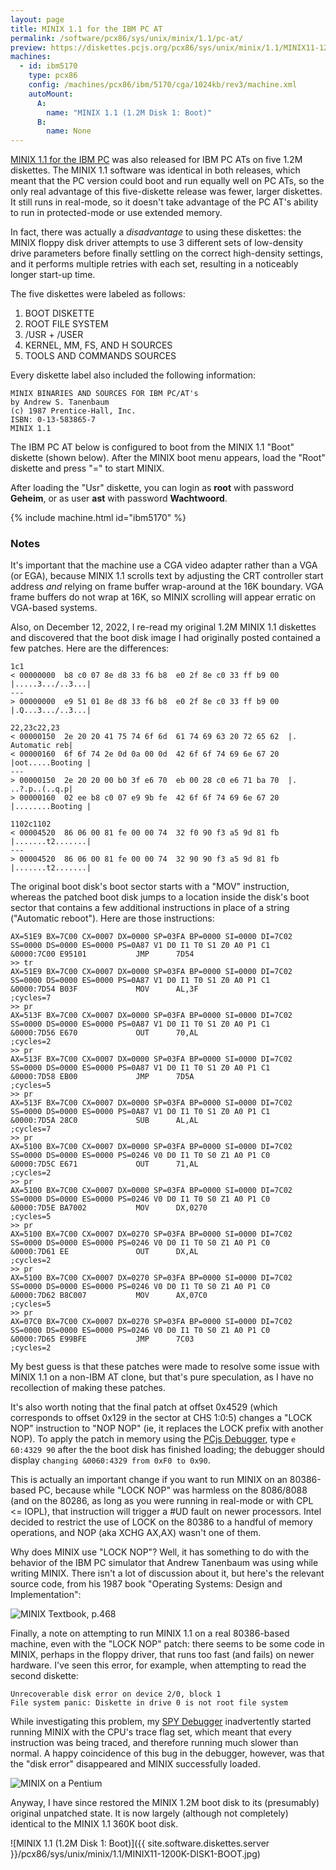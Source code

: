 ```yaml
---
layout: page
title: MINIX 1.1 for the IBM PC AT
permalink: /software/pcx86/sys/unix/minix/1.1/pc-at/
preview: https://diskettes.pcjs.org/pcx86/sys/unix/minix/1.1/MINIX11-1200K-DISK1-BOOT.jpg
machines:
  - id: ibm5170
    type: pcx86
    config: /machines/pcx86/ibm/5170/cga/1024kb/rev3/machine.xml
    autoMount:
      A:
        name: "MINIX 1.1 (1.2M Disk 1: Boot)"
      B:
        name: None
---
```


[MINIX 1.1 for the IBM PC](../) was also released for IBM PC ATs on five 1.2M diskettes.  The MINIX 1.1 software was
identical in both releases, which meant that the PC version could boot and run equally well on PC ATs, so the only real
advantage of this five-diskette release was fewer, larger diskettes.  It still runs in real-mode, so it doesn't take
advantage of the PC AT's ability to run in protected-mode or use extended memory.

In fact, there was actually a *disadvantage* to using these diskettes: the MINIX floppy disk driver attempts to
use 3 different sets of low-density drive parameters before finally settling on the correct high-density settings, and it
performs multiple retries with each set, resulting in a noticeably longer start-up time.

The five diskettes were labeled as follows:

 1. BOOT DISKETTE
 2. ROOT FILE SYSTEM
 3. /USR + /USER
 4. KERNEL, MM, FS, AND H SOURCES
 5. TOOLS AND COMMANDS SOURCES

Every diskette label also included the following information:

	MINIX BINARIES AND SOURCES FOR IBM PC/AT's
	by Andrew S. Tanenbaum
	(c) 1987 Prentice-Hall, Inc.
	ISBN: 0-13-583865-7
	MINIX 1.1

The IBM PC AT below is configured to boot from the MINIX 1.1 "Boot" diskette (shown below).  After the MINIX
boot menu appears, load the "Root" diskette and press "=" to start MINIX.

After loading the "Usr" diskette, you can login as **root** with password **Geheim**, or as user **ast** with password
**Wachtwoord**.

{% include machine.html id="ibm5170" %}

### Notes

It's important that the machine use a CGA video adapter rather than a VGA (or EGA), because MINIX 1.1 scrolls text by
adjusting the CRT controller start address *and* relying on frame buffer wrap-around at the 16K boundary.  VGA frame buffers
do not wrap at 16K, so MINIX scrolling will appear erratic on VGA-based systems.

Also, on December 12, 2022, I re-read my original 1.2M MINIX 1.1 diskettes and discovered that the boot disk image I had
originally posted contained a few patches.  Here are the differences:

    1c1
    < 00000000  b8 c0 07 8e d8 33 f6 b8  e0 2f 8e c0 33 ff b9 00  |.....3.../..3...|
    ---
    > 00000000  e9 51 01 8e d8 33 f6 b8  e0 2f 8e c0 33 ff b9 00  |.Q...3.../..3...|

    22,23c22,23
    < 00000150  2e 20 20 41 75 74 6f 6d  61 74 69 63 20 72 65 62  |.  Automatic reb|
    < 00000160  6f 6f 74 2e 0d 0a 00 0d  42 6f 6f 74 69 6e 67 20  |oot.....Booting |
    ---
    > 00000150  2e 20 20 00 b0 3f e6 70  eb 00 28 c0 e6 71 ba 70  |.  ..?.p..(..q.p|
    > 00000160  02 ee b8 c0 07 e9 9b fe  42 6f 6f 74 69 6e 67 20  |........Booting |

    1102c1102
    < 00004520  86 06 00 81 fe 00 00 74  32 f0 90 f3 a5 9d 81 fb  |.......t2.......|
    ---
    > 00004520  86 06 00 81 fe 00 00 74  32 90 90 f3 a5 9d 81 fb  |.......t2.......|

The original boot disk's boot sector starts with a "MOV" instruction, whereas the patched boot disk jumps
to a location inside the disk's boot sector that contains a few additional instructions in place of a string
("Automatic reboot").  Here are those instructions:

    AX=51E9 BX=7C00 CX=0007 DX=0000 SP=03FA BP=0000 SI=0000 DI=7C02 
    SS=0000 DS=0000 ES=0000 PS=0A87 V1 D0 I1 T0 S1 Z0 A0 P1 C1 
    &0000:7C00 E95101           JMP      7D54
    >> tr
    AX=51E9 BX=7C00 CX=0007 DX=0000 SP=03FA BP=0000 SI=0000 DI=7C02 
    SS=0000 DS=0000 ES=0000 PS=0A87 V1 D0 I1 T0 S1 Z0 A0 P1 C1 
    &0000:7D54 B03F             MOV      AL,3F                    ;cycles=7
    >> pr
    AX=513F BX=7C00 CX=0007 DX=0000 SP=03FA BP=0000 SI=0000 DI=7C02 
    SS=0000 DS=0000 ES=0000 PS=0A87 V1 D0 I1 T0 S1 Z0 A0 P1 C1 
    &0000:7D56 E670             OUT      70,AL                    ;cycles=2
    >> pr
    AX=513F BX=7C00 CX=0007 DX=0000 SP=03FA BP=0000 SI=0000 DI=7C02 
    SS=0000 DS=0000 ES=0000 PS=0A87 V1 D0 I1 T0 S1 Z0 A0 P1 C1 
    &0000:7D58 EB00             JMP      7D5A                     ;cycles=5
    >> pr
    AX=513F BX=7C00 CX=0007 DX=0000 SP=03FA BP=0000 SI=0000 DI=7C02 
    SS=0000 DS=0000 ES=0000 PS=0A87 V1 D0 I1 T0 S1 Z0 A0 P1 C1 
    &0000:7D5A 28C0             SUB      AL,AL                    ;cycles=7
    >> pr
    AX=5100 BX=7C00 CX=0007 DX=0000 SP=03FA BP=0000 SI=0000 DI=7C02 
    SS=0000 DS=0000 ES=0000 PS=0246 V0 D0 I1 T0 S0 Z1 A0 P1 C0 
    &0000:7D5C E671             OUT      71,AL                    ;cycles=2
    >> pr
    AX=5100 BX=7C00 CX=0007 DX=0000 SP=03FA BP=0000 SI=0000 DI=7C02 
    SS=0000 DS=0000 ES=0000 PS=0246 V0 D0 I1 T0 S0 Z1 A0 P1 C0 
    &0000:7D5E BA7002           MOV      DX,0270                  ;cycles=5
    >> pr
    AX=5100 BX=7C00 CX=0007 DX=0270 SP=03FA BP=0000 SI=0000 DI=7C02 
    SS=0000 DS=0000 ES=0000 PS=0246 V0 D0 I1 T0 S0 Z1 A0 P1 C0 
    &0000:7D61 EE               OUT      DX,AL                    ;cycles=2
    >> pr
    AX=5100 BX=7C00 CX=0007 DX=0270 SP=03FA BP=0000 SI=0000 DI=7C02 
    SS=0000 DS=0000 ES=0000 PS=0246 V0 D0 I1 T0 S0 Z1 A0 P1 C0 
    &0000:7D62 B8C007           MOV      AX,07C0                  ;cycles=5
    >> pr
    AX=07C0 BX=7C00 CX=0007 DX=0270 SP=03FA BP=0000 SI=0000 DI=7C02 
    SS=0000 DS=0000 ES=0000 PS=0246 V0 D0 I1 T0 S0 Z1 A0 P1 C0 
    &0000:7D65 E99BFE           JMP      7C03                     ;cycles=2

My best guess is that these patches were made to resolve some issue with MINIX 1.1 on a non-IBM AT clone, but that's
pure speculation, as I have no recollection of making these patches.

It's also worth noting that the final patch at offset 0x4529 (which corresponds to offset 0x129 in the sector
at CHS 1:0:5) changes a "LOCK NOP" instruction to "NOP NOP" (ie, it replaces the LOCK prefix with another NOP).  To
apply the patch in memory using the [PCjs Debugger](/software/pcx86/sys/unix/minix/1.1/pc-at/?debugger=true),
type `e 60:4329 90` after the the boot disk has finished loading; the debugger should display
`changing &0060:4329 from 0xF0 to 0x90`.

This is actually an important change if you want to run MINIX on an 80386-based PC, because while "LOCK NOP" was harmless
on the 8086/8088 (and on the 80286, as long as you were running in real-mode or with CPL <= IOPL), that instruction will
trigger a #UD fault on newer processors.  Intel decided to restrict the use of LOCK on the 80386 to a handful of
memory operations, and NOP (aka XCHG AX,AX) wasn't one of them.

Why does MINIX use "LOCK NOP"?  Well, it has something to do with the behavior of the IBM PC simulator
that Andrew Tanenbaum was using while writing MINIX.  There isn't a lot of discussion about it, but here's the
relevant source code, from his 1987 book "Operating Systems: Design and Implementation":

![MINIX Textbook, p.468](minix-textbook-p468.jpg)

Finally, a note on attempting to run MINIX 1.1 on a real 80386-based machine, even with the "LOCK NOP" patch: there
seems to be some code in MINIX, perhaps in the floppy driver, that runs too fast (and fails) on newer hardware. 
I've seen this error, for example, when attempting to read the second diskette:

    Unrecoverable disk error on device 2/0, block 1  
    File system panic: Diskette in drive 0 is not root file system

While investigating this problem, my [SPY Debugger](https://github.com/jeffpar/spy) inadvertently started running
MINIX with the CPU's trace flag set, which meant that every instruction was being traced, and therefore running much
slower than normal.  A happy coincidence of this bug in the debugger, however, was that the "disk error" disappeared
and MINIX successfully loaded.

![MINIX on a Pentium](minix-on-a-pentium.jpg)

Anyway, I have since restored the MINIX 1.2M boot disk to its (presumably) original unpatched state.  It is now largely
(although not completely) identical to the MINIX 1.1 360K boot disk.

![MINIX 1.1 (1.2M Disk 1: Boot)]({{ site.software.diskettes.server }}/pcx86/sys/unix/minix/1.1/MINIX11-1200K-DISK1-BOOT.jpg)
